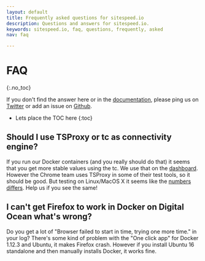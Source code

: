 ```yaml
---
layout: default
title: Frequently asked questions for sitespeed.io
description: Questions and answers for sitespeed.io.
keywords: sitespeed.io, faq, questions, frequently, asked
nav: faq

---
```


# FAQ
{:.no_toc}

If you don't find the answer here or in the [documentation]({{site.baseurl}}/documentation/), please ping us on [Twitter](https://twitter.com/SiteSpeedio) or add an issue on [Github](https://github.com/sitespeedio/sitespeed.io/issues?state=open).

* Lets place the TOC here
{:toc}

## Should I use TSProxy or tc as connectivity engine?
If you run our Docker containers (and you really should do that) it seems that you get more stable values using the tc. We use that on the [dashboard](https://dashboard.sitespeed.io). However the Chrome team uses TSProxy in some of their test tools, so it should be good. But testing on Linux/MacOS X it seems like the [numbers differs](https://github.com/WPO-Foundation/tsproxy/issues/10). Help us if you see the same!

## I can't get Firefox to work in Docker on Digital Ocean what's wrong?
Do you get a lot of "Browser failed to start in time, trying one more time." in your log? There's some kind of problem with the "One click app" for Docker 1.12.3 and Ubuntu, it makes Firefox crash. However if you install Ubuntu 16 standalone and then manually installs Docker, it works fine.
